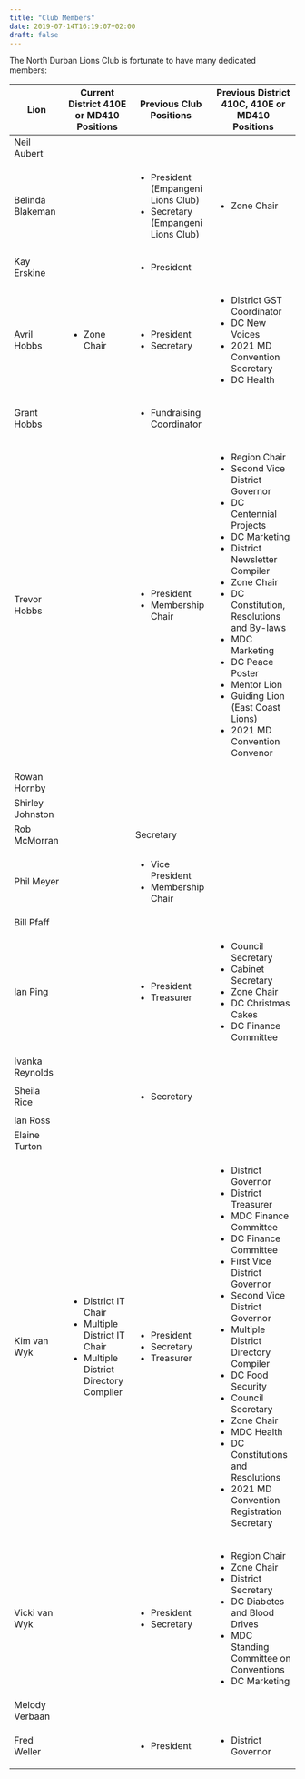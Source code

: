 ```yaml
---
title: "Club Members"
date: 2019-07-14T16:19:07+02:00
draft: false
---
```


The North Durban Lions Club is fortunate to have many dedicated members:

| Lion             | Current District 410E or MD410 Positions                                                                            | Previous Club Positions                                                                     | Previous District 410C, 410E or MD410 Positions                                                                                                                                                                                                                                                                                                                                                                                       |
|------------------|---------------------------------------------------------------------------------------------------------------------|---------------------------------------------------------------------------------------------|---------------------------------------------------------------------------------------------------------------------------------------------------------------------------------------------------------------------------------------------------------------------------------------------------------------------------------------------------------------------------------------------------------------------------------------|
| Neil Aubert      |                                                                                                                     |                                                                                             |                                                                                                                                                                                                                                                                                                                                                                                                                                       |
| Belinda Blakeman |                                                                                                                     | <ul><li>President (Empangeni Lions Club)</li><li>Secretary (Empangeni Lions Club)</li></ul> | <ul><li>Zone Chair</li></ul>                                                                                                                                                                                                                                                                                                                                                                                                          |
| Kay Erskine      |                                                                                                                     | <ul><li>President</li></ul>                                                                 |                                                                                                                                                                                                                                                                                                                                                                                                                                       |
| Avril Hobbs      | <ul><li>Zone Chair</li></ul>                                                                                        | <ul><li>President</li><li>Secretary</li></ul>                                               | <ul><li>District GST Coordinator</li><li>DC New Voices</li><li>2021 MD Convention Secretary</li><li>DC Health</li></ul>                                                                                                                                                                                                                                                                                                               |
| Grant Hobbs      |                                                                                                                     | <ul><li>Fundraising Coordinator</li></ul>                                                   |                                                                                                                                                                                                                                                                                                                                                                                                                                       |
| Trevor Hobbs     |                                                                                                                     | <ul><li>President</li><li>Membership Chair                                                  | <ul><li>Region Chair</li><li>Second Vice District Governor</li><li>DC Centennial Projects</li><li>DC Marketing</li><li>District Newsletter Compiler</li><li>Zone Chair</li><li>DC Constitution, Resolutions and By-laws</li><li>MDC Marketing</li><li>DC Peace Poster</li><li>Mentor Lion</li><li>Guiding Lion (East Coast Lions)</li><li>2021 MD Convention Convenor</li></ul>                                                       |
| Rowan Hornby     |                                                                                                                     |                                                                                             |                                                                                                                                                                                                                                                                                                                                                                                                                                       |
| Shirley Johnston |                                                                                                                     |                                                                                             |                                                                                                                                                                                                                                                                                                                                                                                                                                       |
| Rob McMorran     |                                                                                                                     | Secretary                                                                                   |                                                                                                                                                                                                                                                                                                                                                                                                                                       |
| Phil Meyer       |                                                                                                                     | <ul><li>Vice President</li><li>Membership Chair</li></ul>                                   |                                                                                                                                                                                                                                                                                                                                                                                                                                       |
| Bill Pfaff       |                                                                                                                     |                                                                                             |                                                                                                                                                                                                                                                                                                                                                                                                                                       |
| Ian Ping         |                                                                                                                     | <ul><li>President</li><li>Treasurer</li></ul>                                               | <ul><li>Council Secretary</li><li>Cabinet Secretary</li><li>Zone Chair</li><li>DC Christmas Cakes</li><li>DC Finance Committee</li></ul>                                                                                                                                                                                                                                                                                              |
| Ivanka Reynolds  |                                                                                                                     |                                                                                             |                                                                                                                                                                                                                                                                                                                                                                                                                                       |
| Sheila Rice      |                                                                                                                     | <ul><li>Secretary</li></ul>                                                                 |                                                                                                                                                                                                                                                                                                                                                                                                                                       |
| Ian Ross         |                                                                                                                     |                                                                                             |                                                                                                                                                                                                                                                                                                                                                                                                                                       |
| Elaine Turton    |                                                                                                                     |                                                                                             |                                                                                                                                                                                                                                                                                                                                                                                                                                       |
| Kim van Wyk      | <ul><li>District IT Chair</li><li>Multiple District IT Chair</li><li>Multiple District Directory Compiler</li></ul> | <ul><li>President</li><li>Secretary</li><li>Treasurer</li></ul>                             | <ul><li>District Governor</li><li>District Treasurer</li><li>MDC Finance Committee</li><li>DC Finance Committee</li><li>First Vice District Governor</li><li>Second Vice District Governor</li><li>Multiple District Directory Compiler</li><li>DC Food Security</li><li>Council Secretary</li><li>Zone Chair</li><li>MDC Health</li><li>DC Constitutions and Resolutions</li><li>2021 MD Convention Registration Secretary</li></ul> |
| Vicki van Wyk    |                                                                                                                     | <ul><li>President</li><li>Secretary</li></ul>                                               | <ul><li>Region Chair</li><li>Zone Chair</li><li>District Secretary</li><li>DC Diabetes and Blood Drives</li><li>MDC Standing Committee on Conventions</li><li>DC Marketing</li></ul>                                                                                                                                                                                                                                                  |
| Melody Verbaan   |                                                                                                                     |                                                                                             |                                                                                                                                                                                                                                                                                                                                                                                                                                       |
| Fred Weller      |                                                                                                                     | <ul><li>President</li></ul>                                                                 | <ul><li>District Governor</li></ul>                                                                                                                                                                                                                                                                                                                                                                                                   |


